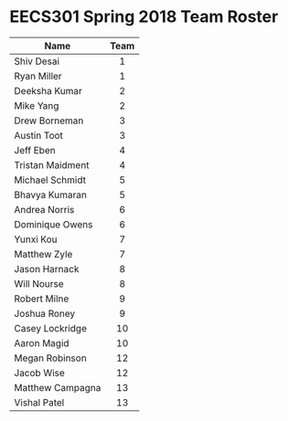 # EECS301 Spring 2018 Team Roster

|        Name          | Team |
|----------------------|:----:|
| Shiv Desai           |   1  || Ryan Miller          |   1  || Deeksha Kumar        |   2  || Mike Yang            |   2  || Drew Borneman        |   3  || Austin Toot          |   3  || Jeff Eben            |   4  || Tristan Maidment     |   4  || Michael Schmidt      |   5  || Bhavya Kumaran       |   5  || Andrea Norris        |   6  |
| Dominique Owens      |   6  || Yunxi Kou            |   7  || Matthew Zyle         |   7  |
| Jason Harnack        |   8  || Will Nourse          |   8  || Robert Milne         |   9  || Joshua Roney         |   9  || Casey Lockridge      |  10  || Aaron Magid          |  10  || Megan Robinson       |  12  || Jacob Wise           |  12  || Matthew Campagna     |  13  || Vishal Patel         |  13  |
